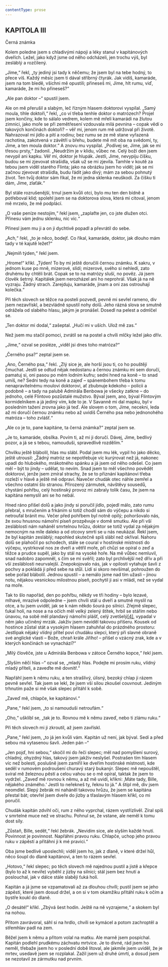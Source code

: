 ```yaml
---
contentType: prose
---
```


## KAPITOLA III  
Černá známka

Kolem poledne jsem s chladivými nápoji a léky stanul v kapitánových dveřích. Ležel, jako když jsme od něho odcházeli, jen trochu výš, byl zesláblý a rozčilený.

„Jime,“ řekl, „ty jediný jsi tady k něčemu; že jsem byl na tebe hodný, to přece víš. Každý měsíc jsem ti dával stříbrný čtyrák. Jak vidíš, kamaráde, jsem na tom bledě, všichni mě opustili; přineseš mi, Jime, hlt rumu, viď, kamaráde, že mi ho přineseš?“

„Ale pan doktor –“ spustil jsem.

Ale on mě přerušil a slabým, leč řízným hlasem doktorovi vyspílal. „Samý moula, tihle doktoři,“ řekl, „co ví třeba tenhle doktor o matrózech? Projel jsem končiny, kde to sálalo vedrem, kolem mě mřeli kamarádi na žlutou zimnici, jako moře se při zemětřesení vzdouvala milá pevnina – copak vědí o takových končinách doktoři? – věř mi, jenom rum mě udržoval při životě. Nahrazoval mi jídlo a pití a rodinu; bez rumu se ze mě stane vyřazená rachotina, zakotvená v závětří u břehu, budete mě mít oba na svědomí, ty, Jime, a ten moula doktor.“ A znovu mu vyspílal. „Podívej se, Jime, jak se mi třesou prsty,“ žadonil. „Neudržím je v klidu, vůbec ne. Celý boží den jsem nevypil ani kapku. Věř mi, doktor je hlupák. Jestli, Jime, nevypiju číšku, budou se mi zjevovat strašidla, však už se mi zjevila. Tamhle v koutě za tebou jsem viděl starého Flinta; jako na obrázku jsem ho viděl; jak se mi začnou zjevovat strašidla, budu řádit jako divý; mám za sebou pohnutý život. Ten tvůj doktor sám říkal, že mi jedna sklenka neuškodí. Za číšku ti dám, Jime, zlaťák.“

Byl stále rozrušenější, trnul jsem kvůli otci, bylo mu ten den bídně a potřeboval klid; spolehl jsem se na doktorova slova, která mi citoval, jenom mě mrzelo, že mě podplácí.

„O vaše peníze nestojím,“ řekl jsem, „zaplaťte jen, co jste dlužen otci. Přinesu vám jednu sklenku, nic víc.“

Přinesl jsem mu ji a on ji dychtivě popadl a převrátil do sebe.

„Ach,“ řekl, „to je něco, bodejť. Co říkal, kamaráde, doktor, jak dlouho mám tady v té kajutě ležet?“

„Nejmíň týden,“ řekl jsem.

„Hrome!“ křikl. „Týden! To by mi ještě doručili černou známku. K sakru, v jednom kuse po mně, mizerové, slídí; mizerové, svého si nehledí, zato druhému by chtěli brát. Copak se to na matrózy sluší, no pověz. Já jsem člověk šetrný. Kapitálek jsem nerozházel ani ho neprohrál. Však já na ně vyzraju. Žádný strach. Zarejduju, kamaráde, jinam a oni zas ostrouhají kolečka.“

Při těch slovech se těžce na posteli pozvedl, pevně mi sevřel rameno, div jsem nezavřískl, a bezvládně spustil nohy dolů. Jeho rázná slova se smutně odrážela od slabého hlasu, jakým je pronášel. Dosedl na pelest a odmlčel se.

„Ten doktor mi dodal,“ zašeptal. „Hučí mi v uších. Ulož mě zas.“

Než jsem mu stačil pomoci, zvrátil se na postel a chvíli mlčky ležel jako dřív.

„Jime,“ ozval se posléze, „viděl jsi dnes toho matróza?“

„Černého psa?“ zeptal jsem se.

„Ano, Černého psa,“ řekl. „Zlý sice je, ale horší jsou ti, co ho pouštějí čmuchat. Jestli se odtud nějak nedostanu a černou známku mi sem doručí, pamatuj si, oni pasou po mém lodním kufru; sedni hned na koně – to snad umíš, ne? Sedni tedy na koně a zajeď – spánembohem třeba k tomu nenapravitelnému moulovi doktorovi, ať zbubnuje kdekoho – policii a podobně – a tady na palubě Admirála Benbowa je všecky zatkne – do jednoho, celé Flintovo pozůstalé mužstvo. Býval jsem, ano, býval Flintovým kormidelníkem a já jediný vím, kde to je. V Savanně mi dal mapku, byl v posledním tažení zrovna jako já teď. Ale slovem o tom, Jime, necekni, leda až mi doručí černou známku nebo až uvidíš Černého psa nebo jednonohého matróza – toho zvlášť.“

„Ale co je to, pane kapitáne, ta černá známka?“ zeptal jsem se.

„Je to, kamaráde, obsílka. Povím ti, až mi ji doručí. Dávej, Jime, bedlivý pozor, a já se s tebou, namouduši, spravedlivě rozdělím.“

Chvilku ještě blábolil, hlas mu slábl. Podal jsem mu lék, vypil ho jako děcko, ještě utrousil: „Žádný matróz se nepotřebuje víc kurýrovat než já, nakonec upadl do hlubokého, mrákotného spánku a já jsem od něho odešel. Co jsem měl – být to jindy – udělat, to nevím. Snad jsem to měl všechno povědět doktorovi, jenže jsem zmíral strachy, že se to přiznání kapitánovi třeba rozleží v hlavě a ještě mě odpraví. Navečer chudák otec náhle zemřel a všechno ostatní šlo stranou. Přirozený zármutek, návštěvy sousedů, chystání pohřbu, celý hostinský provoz mi zabraly tolik času, že jsem na kapitána nemyslil ani se ho nebál.

Hned ráno přišel dolů a jako jindy si poručil jídlo, pojedl málo, zato rumu přebral, s mručením a frkáním si totiž chodil sám do výčepu a nikdo si netroufal bránit mu. Večer před pohřbem byl notně opilý; pohoršovalo nás, že svou hnusnou námořní píseň prozpěvuje v domě smutku. Ale při vší zesláblosti nám naháněl smrtelnou hrůzu, doktor se totiž vydal za nějakým nemocným na míle daleko a od otcovy smrti se u nás neukázal. Řekl jsem, že byl kapitán zesláblý; napohled skutečně spíš slábl než okříval. Nahoru dolů se plahočil po schodech, stále se coural v hostinské místnosti do výčepu, vystrkoval nos ze dveří a větřil moře, při chůzi se opíral o zeď a těžce a prudce supěl, jako by stál na vysoké hoře. Na mě vůbec nemluvil, snad nadobro zapomněl, s čím se mi svěřil; zato byl prchlivější než dřív a při vší zesláblosti neurvalejší. Znepokojovalo nás, jak v opilosti vytahuje šavli z pochvy a pokládá ji před sebe na stůl. Lidí si skoro nevšímal, pohroužen do sebe pořád blábolil. Jednou spustil – a nemálo jsme nad tím užasli – jinou notu, nějakou vesnickou milostnou píseň, pochytil ji asi v mládí, než se vydal na moře.

Tak to šlo napořád, den po pohřbu, někdy ve tři hodiny – bylo lezavé, mlhavé, mrazivé odpoledne – jsem chvíli stál u dveří a smutně myslil na otce, a tu jsem uviděl, jak se k nám někdo šourá po silnici. Zřejmě slepec, ťukal holí, na nose a na očích měl velký zelený štítek, hrbil se stářím nebo únavou, na sobě měl plandavý námořní plášť, celý zvetšelý[\[4\]](./resources/undefined), vypadal v něm jako učiněný mrzák. Jakživ jsem neviděl takovou příšeru. Kousek od hostince zůstal stát a vysokým hlasem zahuhňal do prázdného prostoru: Jestlipak nějaký vlídný přítel poví chudáku slepci, který při slavné obraně své anglické vlasti – Bože, chraň krále Jiřího! – přišel o vzácný zrak, kde a v kterých končinách se vynachází?“

„Milý člověče, jste u Admirála Benbowa v zátoce Černého kopce,“ řekl jsem.

„Slyším něčí hlas –“ ozval se, „mladý hlas. Podejte mi prosím ruku, vlídný mladý příteli, a zaveďte mě dovnitř.“

Napřáhl jsem k němu ruku, a ten strašlivý, úlisný, bezoký chlap ji rázem pevně sevřel. Tak jsem se lekl, že jsem vší silou zkoušel couvnout. Jediným trhnutím paže si mě však slepec přitáhl k sobě.

„Zaveď mě, chlapče, ke kapitánovi.“

„Pane,“ řekl jsem, „to si namouduši netroufám.“

„Oho,“ ušklíbl se, „tak je to. Rovnou mě k němu zaveď, nebo ti zlámu ruku.“

Při těch slovech mi ji zkroutil, až jsem zavřískl.

„Pane,“ řekl jsem, „to já jen kvůli vám. Kapitán už není, jak býval. Sedí a před sebou má vytasenou šavli. Jeden pán –“

„Jen pojď, hni sebou,“ skočil mi do řeči slepec; měl nad pomyšlení surový, chladný, ohyzdný hlas, takový jsem jakživ neslyšel. Postrašen tím hlasem víc než bolestí, poslušně jsem zamířil ke dveřím hostinské místnosti, kde seděl v rumovém podroušení churavý starý bukanýr. Slepec mě nepouštěl, svíral mě železnou pěstí a celou vahou se o mě opíral, taktak že jsem to vydržel. „Zaveď mě rovnou k němu, a až mě uvidí, křikni: ‚Máte tady, Bille, nějakého známého.‘ Jestli to neřekneš ty, řeknu to já.“ A štípl mě, div jsem neomdlel. Slepý žebrák mi naháněl takovou hrůzu, že jsem se kapitána přestal bát; otevřel jsem dveře do jizby a třaslavým hlasem křikl, co mi poručil.

Chudák kapitán zdvihl oči, rum z něho vyprchal, rázem vystřízlivěl. Zíral spíš v smrtelné muce než ve strachu. Pohnul se, že vstane, ale neměl k tomu dost síly.

„Zůstaň, Bille, sedět,“ řekl žebrák. „Nevidím sice, ale slyším každé hnutí. Povinnost je povinnost. Napřáhni pravou ruku. Chlapče, uchop jeho pravou ruku v zápěstí a přitáhni ji k mé pravici.“

Oba jsme bedlivě uposlechli; viděl jsem ho, jak z dlaně, v které držel hůl, něco šoupl do dlaně kapitánovi, a ten to rázem sevřel.

„Hotovo,“ řekl slepec; po těch slovech mě najednou pustil a jistě a křepce (bylo to až k nevíře) vyběhl z jizby na silnici; stál jsem bez hnutí a poslouchal, jak v dálce stále slaběji ťuká holí.

Kapitán a já jsme se vzpamatovali až za dlouhou chvíli; pustil jsem se jeho zápěstí, které jsem dosud držel, a on si v tom okamžiku přitáhl ruku k očím a bystře koukl do dlaně.

„O desáté!“ křikl. „Zbývá šest hodin. Ještě na ně vyzrajeme,“ a skokem byl na nohou.

Přitom zavrávoral, sáhl si na hrdlo, chvíli se kymácel a potom zachroptěl a střemhlav padl na zem.

Běžel jsem k němu a přitom volal na matku. Ale marně jsem pospíchal. Kapitán podlehl prudkému záchvatu mrtvice. Je to divné, rád jsem ho neměl, třebaže jsem ho v poslední době litoval, ale jakmile jsem uviděl, že je mrtev, usedavě jsem se rozplakal. Zažil jsem už druhé úmrtí, a dosud jsem se nezotavil ze zármutku nad prvním.
